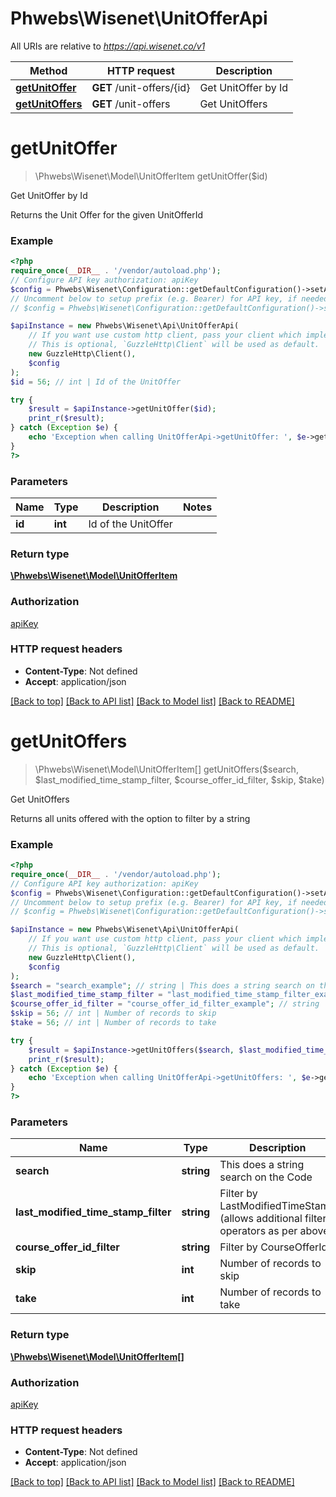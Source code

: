 # Phwebs\Wisenet\UnitOfferApi

All URIs are relative to *https://api.wisenet.co/v1*

Method | HTTP request | Description
------------- | ------------- | -------------
[**getUnitOffer**](UnitOfferApi.md#getunitoffer) | **GET** /unit-offers/{id} | Get UnitOffer by Id
[**getUnitOffers**](UnitOfferApi.md#getunitoffers) | **GET** /unit-offers | Get UnitOffers

# **getUnitOffer**
> \Phwebs\Wisenet\Model\UnitOfferItem getUnitOffer($id)

Get UnitOffer by Id

Returns the Unit Offer for the given UnitOfferId

### Example
```php
<?php
require_once(__DIR__ . '/vendor/autoload.php');
// Configure API key authorization: apiKey
$config = Phwebs\Wisenet\Configuration::getDefaultConfiguration()->setApiKey('x-api-key', 'YOUR_API_KEY');
// Uncomment below to setup prefix (e.g. Bearer) for API key, if needed
// $config = Phwebs\Wisenet\Configuration::getDefaultConfiguration()->setApiKeyPrefix('x-api-key', 'Bearer');

$apiInstance = new Phwebs\Wisenet\Api\UnitOfferApi(
    // If you want use custom http client, pass your client which implements `GuzzleHttp\ClientInterface`.
    // This is optional, `GuzzleHttp\Client` will be used as default.
    new GuzzleHttp\Client(),
    $config
);
$id = 56; // int | Id of the UnitOffer

try {
    $result = $apiInstance->getUnitOffer($id);
    print_r($result);
} catch (Exception $e) {
    echo 'Exception when calling UnitOfferApi->getUnitOffer: ', $e->getMessage(), PHP_EOL;
}
?>
```

### Parameters

Name | Type | Description  | Notes
------------- | ------------- | ------------- | -------------
 **id** | **int**| Id of the UnitOffer |

### Return type

[**\Phwebs\Wisenet\Model\UnitOfferItem**](../Model/UnitOfferItem.md)

### Authorization

[apiKey](../../README.md#apiKey)

### HTTP request headers

 - **Content-Type**: Not defined
 - **Accept**: application/json

[[Back to top]](#) [[Back to API list]](../../README.md#documentation-for-api-endpoints) [[Back to Model list]](../../README.md#documentation-for-models) [[Back to README]](../../README.md)

# **getUnitOffers**
> \Phwebs\Wisenet\Model\UnitOfferItem[] getUnitOffers($search, $last_modified_time_stamp_filter, $course_offer_id_filter, $skip, $take)

Get UnitOffers

Returns all units offered with the option to filter by a string

### Example
```php
<?php
require_once(__DIR__ . '/vendor/autoload.php');
// Configure API key authorization: apiKey
$config = Phwebs\Wisenet\Configuration::getDefaultConfiguration()->setApiKey('x-api-key', 'YOUR_API_KEY');
// Uncomment below to setup prefix (e.g. Bearer) for API key, if needed
// $config = Phwebs\Wisenet\Configuration::getDefaultConfiguration()->setApiKeyPrefix('x-api-key', 'Bearer');

$apiInstance = new Phwebs\Wisenet\Api\UnitOfferApi(
    // If you want use custom http client, pass your client which implements `GuzzleHttp\ClientInterface`.
    // This is optional, `GuzzleHttp\Client` will be used as default.
    new GuzzleHttp\Client(),
    $config
);
$search = "search_example"; // string | This does a string search on the Code
$last_modified_time_stamp_filter = "last_modified_time_stamp_filter_example"; // string | Filter by LastModifiedTimeStamp (allows additional filter operators as per above)
$course_offer_id_filter = "course_offer_id_filter_example"; // string | Filter by CourseOfferId
$skip = 56; // int | Number of records to skip
$take = 56; // int | Number of records to take

try {
    $result = $apiInstance->getUnitOffers($search, $last_modified_time_stamp_filter, $course_offer_id_filter, $skip, $take);
    print_r($result);
} catch (Exception $e) {
    echo 'Exception when calling UnitOfferApi->getUnitOffers: ', $e->getMessage(), PHP_EOL;
}
?>
```

### Parameters

Name | Type | Description  | Notes
------------- | ------------- | ------------- | -------------
 **search** | **string**| This does a string search on the Code | [optional]
 **last_modified_time_stamp_filter** | **string**| Filter by LastModifiedTimeStamp (allows additional filter operators as per above) | [optional]
 **course_offer_id_filter** | **string**| Filter by CourseOfferId | [optional]
 **skip** | **int**| Number of records to skip | [optional]
 **take** | **int**| Number of records to take | [optional]

### Return type

[**\Phwebs\Wisenet\Model\UnitOfferItem[]**](../Model/UnitOfferItem.md)

### Authorization

[apiKey](../../README.md#apiKey)

### HTTP request headers

 - **Content-Type**: Not defined
 - **Accept**: application/json

[[Back to top]](#) [[Back to API list]](../../README.md#documentation-for-api-endpoints) [[Back to Model list]](../../README.md#documentation-for-models) [[Back to README]](../../README.md)

